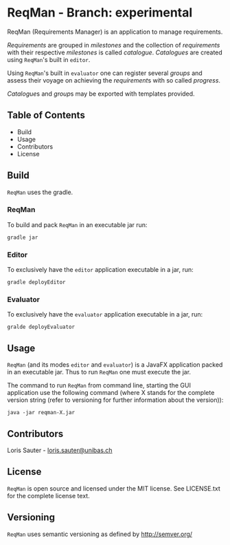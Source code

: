 # ReqMan - Branch: experimental

ReqMan (Requirements Manager) is an application to manage requirements.

*Requirements* are grouped in *milestones* and the collection of *requirements*
with their respective *milestones* is called *catalogue*. *Catalogues* are 
created using `ReqMan`'s built in `editor`.

Using `ReqMan`'s built in `evaluator` one can register several *groups* and
assess their voyage on achieving the *requirement*s with so called *progress*.

*Catalogue*s and *group*s may be exported with templates provided.


## Table of Contents

 - Build
 - Usage
 - Contributors
 - License

## Build

`ReqMan` uses the gradle.

### ReqMan

To build and pack `ReqMan` in an executable jar run:

	gradle jar

### Editor

To exclusively have the `editor` application executable in a jar, run:

	gradle deployEditor

### Evaluator

To exclusively have the `evaluator` application executable in a jar, run:

	gralde deployEvaluator
	

## Usage

`ReqMan` (and its modes `editor` and `evaluator`) is a JavaFX application
packed in an executable jar. Thus to run `ReqMan` one must execute the jar.

The command to run `ReqMan` from command line, starting the GUI application
use the following command (where X stands for the complete version string
(refer to versioning for further information about the version)):

	java -jar reqman-X.jar

## Contributors

Loris Sauter - loris.sauter@unibas.ch

## License

`ReqMan` is open source and licensed under the MIT license.
See LICENSE.txt for the complete license text.

## Versioning

`ReqMan` uses semantic versioning as defined by http://semver.org/